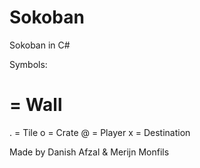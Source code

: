 # Sokoban
Sokoban in C#

Symbols:
# = Wall
. = Tile
o = Crate
@ = Player
x = Destination

Made by Danish Afzal & Merijn Monfils
